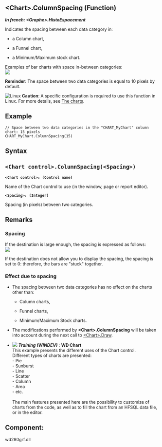 


## &lt;Chart&gt;.ColumnSpacing (Function)

***In french: &lt;Graphe&gt;.HistoEspacement***



<a name="XUse"></a>
<a name="Use"></a>
<a name="description"></a>
Indicates the spacing between each data category in: 

- a Column chart,

- a Funnel chart,

- a Minimum/Maximum stock chart.




Examples of bar charts with space in-between categories: <br>![](https://doc.pcsoft.fr/en-US/images/image.awp?langid=3&name=EspaceHisto.gif)


**Reminder**: The space between two data categories is equal to 10 pixels by default.

![Linux](https://doc.pcsoft.fr/ext/images/us/LX.png) **Caution**: A specific configuration is required to use this function in Linux. For more details, see [The charts](../WDChamp/3042060.md). 
<a name="Example1"></a>
<a name="sample_code"></a>

## Example


```wl
// Space between two data categories in the "CHART_MyChart" column chart: 15 pixels
CHART_MyChart.ColumnSpacing(15)
```

<a name="XSYNTAX"></a>
<a name="SYNTAX1"></a>

## Syntax

`<Chart control>.ColumnSpacing(<Spacing>)`
---

**`<Chart control>: (Control name)`**

Name of the Chart control to use (in the window, page or report editor).


**`<Spacing>: (Integer)`**

Spacing (in pixels) between two categories.



<a name="NOTE0"></a>
<a name="NOTE0_1"></a>

## Remarks


### Spacing
<a name="spacing_ELTPARAGRAPHE000258"></a>

If the destination is large enough, the spacing is expressed as follows: <br>![](https://doc.pcsoft.fr/en-US/images/image.awp?langid=3&name=Grespace.gif)


If the destination does not allow you to display the spacing, the spacing is set to 0: therefore, the bars are "stuck" together.
<a name="NOTE0_2"></a>


### Effect due to spacing
<a name="effect_due_spacing_ELTPARAGRAPHE000271"></a>

- The spacing between two data categories has no effect on the charts other than: 

	- Column charts,

	- Funnel charts,

	- Minimum/Maximum Stock charts.




- The modifications performed by **&lt;Chart&gt;.ColumnSpacing** will be taken into account during the next call to [&lt;Chart&gt;.Draw](../WDLang3/1000024062.md).





- ![](https://doc.pcsoft.fr/en-US/images/image.awp?langid=3&name=WDChart.gif) ***Training (WINDEV)*** : **WD Chart** <br>This example presents the different uses of the Chart control.<br>Different types of charts are presented: <br>- Pie<br>- Sunburst<br>- Line<br>- Scatter<br>- Column<br>- Area<br>- etc.<br><br>The main features presented here are the possibility to customize of charts from the code, as well as to fill the chart from an HFSQL data file, or in the editor.

<a name="XComponent"></a>

## Component:
wd280grf.dll
